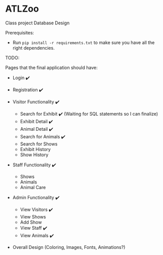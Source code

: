 # ATLZoo
Class project Database Design

Prerequisites:
- Run `pip install -r requirements.txt` to make sure you have all the right dependencies.

TODO:

Pages that the final application should have:

- Login :heavy_check_mark:
- Registration :heavy_check_mark:
- Visitor Functionality :heavy_check_mark:
  - Search for Exhibit :heavy_check_mark: (Waiting for SQL statements so I can finalize)
  - Exhibit Detail :heavy_check_mark:
  - Animal Detail :heavy_check_mark:
  - Search for Animals :heavy_check_mark:
  - Search for Shows
  - Exhibit History
  - Show History
- Staff Functionality :heavy_check_mark:
  - Shows
  - Animals
  - Animal Care
- Admin Functionality :heavy_check_mark:
  - View Visitors :heavy_check_mark:
  - View Shows
  - Add Show
  - View Staff :heavy_check_mark:
  - View Animals :heavy_check_mark:


- Overall Design (Coloring, Images, Fonts, Animations?)
